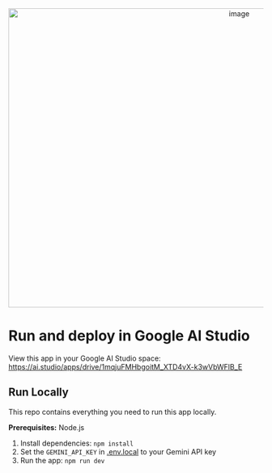 <div align="center">
<img width="896" height="592" alt="image" src="https://github.com/user-attachments/assets/0765141b-20d2-48e7-a2b6-9890f3400a11" />
</div>

# Run and deploy in Google AI Studio

View this app in your Google AI Studio space: https://ai.studio/apps/drive/1mqjuFMHbgoitM_XTD4vX-k3wVbWFlB_E

## Run Locally

This repo contains everything you need to run this app locally.

**Prerequisites:**  Node.js

1. Install dependencies:
   `npm install`
2. Set the `GEMINI_API_KEY` in [.env.local](.env.local) to your Gemini API key
3. Run the app:
   `npm run dev`
